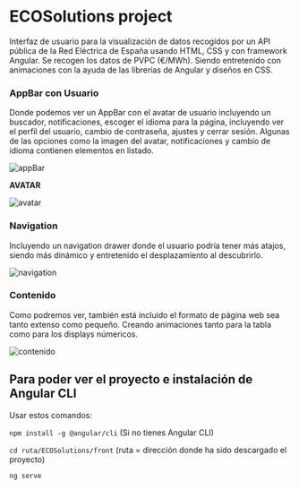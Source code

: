 # ECOSolutions project
Interfaz de usuario para la visualización de datos recogidos por un API pública de la Red Eléctrica de España usando HTML, CSS y con framework Angular. Se recogen los datos de PVPC (€/MWh).
Siendo entretenido con animaciones con la ayuda de las librerías de Angular y diseños en CSS.

### AppBar con Usuario
Donde podemos ver un AppBar con el avatar de usuario incluyendo un buscador, notificaciones, escoger el idioma para la página, incluyendo ver el perfil del usuario, cambio de contraseña, ajustes y cerrar sesión. Algunas de las opciones como la imagen del avatar, notificaciones y cambio de idioma contienen elementos en listado.

![appBar](https://github.com/Araneth25/ECOSolutions/assets/97691182/b24bd5dd-58fb-402a-8002-638d3faf64a3)

**AVATAR**

![avatar](https://github.com/Araneth25/ECOSolutions/assets/97691182/a7129b3d-045f-4dbd-a45a-128e2410c90d)

### Navigation
Incluyendo un navigation drawer donde el usuario podría tener más atajos, siendo más dinámico y entretenido el desplazamiento al descubrirlo.

![navigation](https://github.com/Araneth25/ECOSolutions/assets/97691182/3f622642-78ad-4e30-af14-ce7670911c20)

### Contenido
Como podremos ver, también está incluido el formato de página web sea tanto extenso como pequeño. Creando animaciones tanto para la tabla como para los displays númericos.

![contenido](https://github.com/Araneth25/ECOSolutions/assets/97691182/7921e052-69cc-4389-9fdf-6dca194fb677)

## Para poder ver el proyecto e instalación de Angular CLI
Usar estos comandos:  

`npm install -g @angular/cli` (Si no tienes Angular CLI)  

`cd ruta/ECOSolutions/front` (ruta = dirección donde ha sido descargado el proyecto)  

`ng serve`


